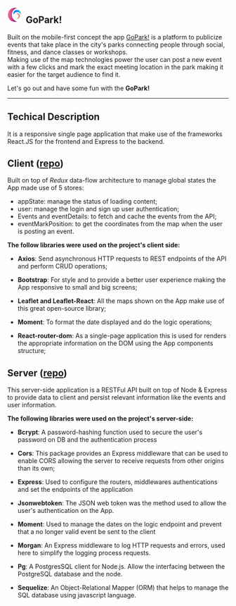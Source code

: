 <img style="float: left;" height="32" width="32" src="./src/resources/images/logo.png" /><h2> &nbsp; GoPark!</h2>

<!-- <hr/>
A web app that helps you find events in the Parks of your city. <br>
This app will locate and disclose classes given by teachers that take place in open spaces like dance and martial art, crossfit or yoga sessions for example. <br>
It can also help to find some pals to play football/rugby/cricket/chess matches or to just support to make a barbecue with friends on a sunny day. <br> -->

Built on the mobile-first concept the app [GoPark!](https://gopark.netlify.app/) is a platform to publicize events that take place in the
city's parks connecting people through social, fitness, and dance classes or workshops.<br>
Making use of the map technologies power the user can post a new event with a few clicks and mark the exact meeting
location in the park making it easier for the target audience to find it.<br>

Let's go out and have some fun with the **GoPark!**

<hr>

## Techical Description

It is a responsive single page application that make use of the frameworks React.JS for the frontend and Express to the backend.

## Client ([repo](https://github.com/gc0rtes/go-park-client))

Built on top of _Redux_ data-flow architecture to manage global states the App made use of 5 stores:

- appState: manage the status of loading content;
- user: manage the login and sign up user authentication;
- Events and eventDetails: to fetch and cache the events from the API;
- eventMarkPosition: to get the coordinates from the map when the user is posting an event.

**The follow libraries were used on the project's client side:**

- **Axios**: Send asynchronous HTTP requests to REST endpoints of the API and perform CRUD operations;

- **Bootstrap**: For style and to provide a better user experience making the App responsive to small and big screens;
- **Leaflet and Leaflet-React**: All the maps shown on the App make use of this great open-source library;
- **Moment**: To format the date displayed and do the logic operations;
- **React-router-dom**: As a single-page application this is used for renders the appropriate information on the DOM using the App components structure;

## Server ([repo](https://github.com/gc0rtes/go-park-server))

This server-side application is a RESTFul API built on top of Node & Express to provide data to client and persist relevant information like the events and user information.

**The following libraries were used on the project's server-side:**

- **Bcrypt**: A password-hashing function used to secure the user's password on DB and the authentication process

- **Cors**: This package provides an Express middleware that can be used to enable CORS allowing the server to receive requests from other origins than its own;
- **Express**: Used to configure the routers, middlewares authentications and set the endpoints of the application
- **Jsonwebtoken**: The JSON web token was the method used to allow the user's authentication on the App.
- **Moment**: Used to manage the dates on the logic endpoint and prevent that a no longer valid event be sent to the client
- **Morgan**: An Express middleware to log HTTP requests and errors, used here to simplify the logging process requests.
- **Pg**: A PostgresSQL client for Node.js. Allow the interfacing between the PostgreSQL database and the node.
- **Sequelize**: An Object-Relational Mapper (ORM) that helps to manage the SQL database using javascript language.

